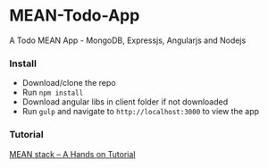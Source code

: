 MEAN-Todo-App
=============

A Todo MEAN App - MongoDB, Expressjs, Angularjs and Nodejs

### Install

* Download/clone the repo
* Run `npm install`
* Download angular libs in client folder if not downloaded
* Run `gulp` and navigate to `http://localhost:3000` to view the app

### Tutorial 

[MEAN stack – A Hands on Tutorial](http://thejackalofjavascript.com/mean-stack-hands-on-tutorial)
